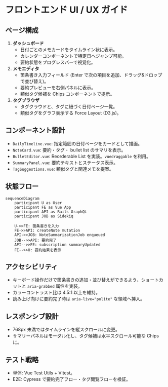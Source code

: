 # フロントエンド UI / UX ガイド

## ページ構成
1. **ダッシュボード**
   - 日付ごとのメモカードをタイムライン状に表示。
   - カレンダーコンポーネントで特定日へジャンプ可能。
   - 要約状態をプログレスバーで視覚化。
2. **メモエディタ**
   - 箇条書き入力フィールド (Enter で次の項目を追加、ドラッグ&ドロップで並び替え)。
   - 要約プレビューを右側パネルに表示。
   - 類似タグ候補を Chips コンポーネントで提示。
3. **タグブラウザ**
   - タグクラウドと、タグに紐づく日付ページ一覧。
   - 類似タグをグラフ表示する Force Layout (D3.js)。

## コンポーネント設計
- `DailyTimeline.vue`: 指定範囲の日付ページをカードとして描画。
- `NoteCard.vue`: 要約・タグ・ bullet list のサマリを表示。
- `BulletEditor.vue`: Reorderable List を実装。`vuedraggable` を利用。
- `SummaryPanel.vue`: 要約テキストとステータス表示。
- `TagSuggestions.vue`: 類似タグと関連メモを提案。

## 状態フロー
```mermaid
sequenceDiagram
    participant U as User
    participant FE as Vue App
    participant API as Rails GraphQL
    participant JOB as Sidekiq

    U->>FE: 箇条書きを入力
    FE->>API: createNote mutation
    API->>JOB: NoteSummarizationJob enqueued
    JOB-->>API: 要約完了
    API-->>FE: subscription summaryUpdated
    FE-->>U: 要約結果を表示
```

## アクセシビリティ
- キーボード操作だけで箇条書きの追加・並び替えができるよう、ショートカットと `aria-grabbed` 属性を実装。
- カラーコントラスト比は 4.5:1 以上を維持。
- 読み上げ向けに要約完了時は `aria-live="polite"` な領域へ挿入。

## レスポンシブ設計
- 768px 未満ではタイムラインを縦スクロールに変更。
- サマリーパネルはモーダル化し、タグ候補は水平スクロール可能な Chips に。

## テスト戦略
- 単体: Vue Test Utils + Vitest。
- E2E: Cypress で要約完了フロー・タグ閲覧フローを検証。
